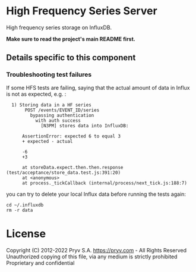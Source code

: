 # High Frequency Series Server

High frequency series storage on InfluxDB.

**Make sure to read the project's main README first.**


## Details specific to this component

### Troubleshooting test failures

If some HFS tests are failing, saying that the actual amount of data in Influx is not as expected, e.g. :

```
  1) Storing data in a HF series
       POST /events/EVENT_ID/series
         bypassing authentication
           with auth success
             [N3PM] stores data into InfluxDB:

      AssertionError: expected 6 to equal 3
      + expected - actual

      -6
      +3

      at storeData.expect.then.then.response (test/acceptance/store_data.test.js:391:20)
      at <anonymous>
      at process._tickCallback (internal/process/next_tick.js:188:7)
```

you can try to delete your local Influx data before running the tests again:

```
cd ~/.influxdb
rm -r data
```


# License
Copyright (C) 2012-2022 Pryv S.A. https://pryv.com - All Rights Reserved
Unauthorized copying of this file, via any medium is strictly prohibited
Proprietary and confidential
